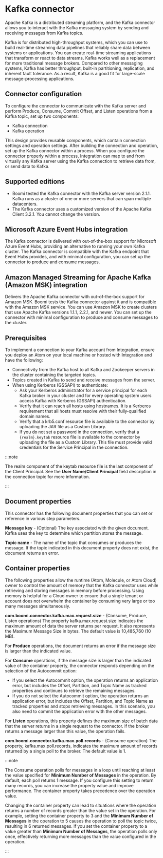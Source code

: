 # Kafka connector

<head>
  <meta name="guidename" content="Integration"/>
  <meta name="context" content="GUID-45b60738-72c3-4ee4-9077-5b96738742c9"/>
</head>


Apache Kafka is a distributed streaming platform, and the Kafka connector allows you to interact with the Kafka messaging system by sending and receiving messages from Kafka topics.

Kafka is for distributed high-throughput systems, which you can use to build real-time streaming data pipelines that reliably share data between systems or applications. You can create real-time streaming applications that transform or react to data streams. Kafka works well as a replacement for more traditional message brokers. Compared to other messaging systems, Kafka has better throughput, built-in partitioning, replication, and inherent fault tolerance. As a result, Kafka is a good fit for large-scale message-processing applications.

## Connector configuration 

To configure the connector to communicate with the Kafka server and perform Produce, Consume, Commit Offset, and Listen operations from a Kafka topic, set up two components:

-   Kafka connection
-   Kafka operation

This design provides reusable components, which contain connection settings and operation settings. After building the connection and operation, set up the Kafka connector within a process. When you configure the connector properly within a process, Integration can map to and from virtually any Kafka server using the Kafka connection to retrieve data from, or send data to Kafka.

## Supported editions 

-   Boomi tested the Kafka connector with the Kafka server version 2.1.1. Kafka runs as a cluster of one or more servers that can span multiple datacenters.
-   The Kafka connector uses a customized version of the Apache Kafka Client 3.2.1. You cannot change the version.

## Microsoft Azure Event Hubs integration 

The Kafka connector is delivered with out-of-the-box support for Microsoft Azure Event Hubs, providing an alternative to running your own Kafka cluster. The Kafka connector is compatible with the Kafka endpoint that Event Hubs provides, and with minimal configuration, you can set up the connector to produce and consume messages.

## Amazon Managed Streaming for Apache Kafka \(Amazon MSK\) integration 

Delivers the Apache Kafka connector with out-of-the-box support for Amazon MSK. Boomi tests the Kafka connector against it and is compatible with the Amazon MSK service. You can use Amazon MSK to create clusters that use Apache Kafka versions 1.1.1, 2.2.1, and newer. You can set up the connector with minimal configuration to produce and consume messages to the cluster.

## Prerequisites 

To implement a connection to your Kafka account from Integration, ensure you deploy an Atom on your local machine or hosted with Integration and have the following:

-   Connectivity from the Kafka host to all Kafka and Zookeeper servers in the cluster containing the targeted topics.
-   Topics created in Kafka to send and receive messages from the server.
-   When using Kerberos \(GSSAPI\) to authenticate:
    -   Ask your Kerberos administrator for a service principal for each Kafka broker in your cluster and for every operating system users access Kafka with Kerberos \(GSSAPI\) authentication.
    -   Verify that it can reach all hosts using hostnames. It is a Kerberos requirement that all hosts must resolve with their fully-qualified domain names.
    -   Verify that a krb5.conf resource file is available to the connector by uploading the JAR file as a Custom Library.
    -   If you do not set a password in the connection, verify that a `{realm}.keytab` resource file is available to the connector by uploading the file as a Custom Library. This file must provide valid credentials for the Service Principal in the connection.


:::note

The realm component of the keytab resource file is the last component of the Client Principal. See the **User Name/Client Principal** field description in the connection topic for more information.

:::

## Document properties 

This connector has the following document properties that you can set or reference in various step parameters.

**Message key** - 
\(Optional\) The key associated with the given document. Kafka uses the key to determine which partition stores the message.

**Topic name** - 
The name of the topic that consumes or produces the message. If the topic indicated in this document property does not exist, the document returns an error.

## Container properties 

The following properties allow the runtime \(Atom, Molecule, or Atom Cloud\) owner to control the amount of memory that the Kafka connector uses while retrieving and storing messages in memory before processing. Using memory is helpful for a Cloud owner to ensure that a single tenant or account does not overwhelm the container by consuming very large or too many messages simultaneously. 

**com.boomi.connector.kafka.max.request.size** - 
 \(Consume, Produce, Listen operations\) The property kafka.max.request.size indicates the maximum amount of data the server returns per request. It also represents the Maximum Message Size in bytes. The default value is 10,485,760 \(10 MB\).

 For **Produce** operations, the document returns an error if the message size is larger than the indicated value.

 For **Consume** operations, if the message size is larger than the indicated value of the container property, the connector responds depending on the selection of the Autocommit option:

-   If you select the Autocommit option, the operation returns an application error, but includes the Offset, Partition, and Topic Name as tracked properties and continues to retrieve the remaining messages.
 -   If you do not select the Autocommit option, the operation returns an application error, but includes the Offset, Partition, and Topic Name as tracked properties and stops retrieving messages. In this scenario, you also need to commit the application error with the other messages.

 For **Listen** operations, this property defines the maximum size of batch data that the server returns in a single request to the connector. If the broker returns a message larger than this value, the operation fails.

**com.boomi.connector.kafka.max.poll.records** - 
\(Consume operation\) The property, kafka.max.poll.records, indicates the maximum amount of records returned by a single poll to the broker. The default value is 1.

 
:::note

The Consume operation polls for messages in a loop until reaching at least the value specified for **Minimum Number of Messages** in the operation. By default, each poll returns 1 message. If you configure this setting to return many records, you can increase the property value and improve performance. The container property takes precedence over the operation value.

Changing the container property can lead to situations where the operation returns a number of records greater than the value set in the operation. For example, setting the container property to 3 and the **Minimum Number of Messages** in the operation to 5 causes the operation to poll the topic twice, resulting in 6 returned messages. If you set the container property to a value greater than **Minimum Number of Messages**, the operation polls only once, effectively returning more messages than the value configured in the operation.

:::
